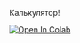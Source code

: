 Калькулятор!

[![Open In Colab](https://colab.research.google.com/assets/colab-badge.svg)](https://colab.research.google.com/github/marselshow/calculator/blob/main/calculator_new.ipynb)
